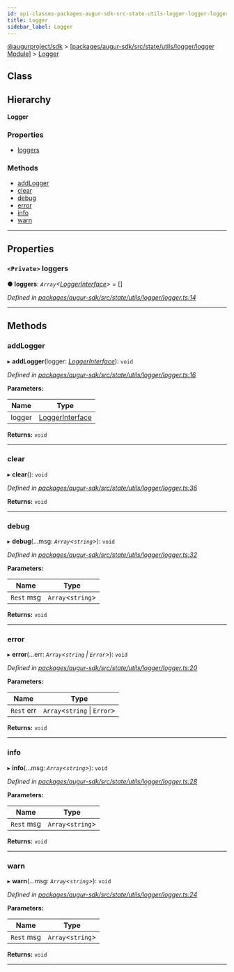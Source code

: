 ```yaml
---
id: api-classes-packages-augur-sdk-src-state-utils-logger-logger-logger
title: Logger
sidebar_label: Logger
---
```


[@augurproject/sdk](api-readme.md) > [[packages/augur-sdk/src/state/utils/logger/logger Module]](api-modules-packages-augur-sdk-src-state-utils-logger-logger-module.md) > [Logger](api-classes-packages-augur-sdk-src-state-utils-logger-logger-logger.md)

## Class

## Hierarchy

**Logger**

### Properties

* [loggers](api-classes-packages-augur-sdk-src-state-utils-logger-logger-logger.md#loggers)

### Methods

* [addLogger](api-classes-packages-augur-sdk-src-state-utils-logger-logger-logger.md#addlogger)
* [clear](api-classes-packages-augur-sdk-src-state-utils-logger-logger-logger.md#clear)
* [debug](api-classes-packages-augur-sdk-src-state-utils-logger-logger-logger.md#debug)
* [error](api-classes-packages-augur-sdk-src-state-utils-logger-logger-logger.md#error)
* [info](api-classes-packages-augur-sdk-src-state-utils-logger-logger-logger.md#info)
* [warn](api-classes-packages-augur-sdk-src-state-utils-logger-logger-logger.md#warn)

---

## Properties

<a id="loggers"></a>

### `<Private>` loggers

**● loggers**: *`Array`<[LoggerInterface](api-interfaces-packages-augur-sdk-src-state-utils-logger-logger-loggerinterface.md)>* =  []

*Defined in [packages/augur-sdk/src/state/utils/logger/logger.ts:14](https://github.com/AugurProject/augur/blob/a689f5d0f9/packages/augur-sdk/src/state/utils/logger/logger.ts#L14)*

___

## Methods

<a id="addlogger"></a>

###  addLogger

▸ **addLogger**(logger: *[LoggerInterface](api-interfaces-packages-augur-sdk-src-state-utils-logger-logger-loggerinterface.md)*): `void`

*Defined in [packages/augur-sdk/src/state/utils/logger/logger.ts:16](https://github.com/AugurProject/augur/blob/a689f5d0f9/packages/augur-sdk/src/state/utils/logger/logger.ts#L16)*

**Parameters:**

| Name | Type |
| ------ | ------ |
| logger | [LoggerInterface](api-interfaces-packages-augur-sdk-src-state-utils-logger-logger-loggerinterface.md) |

**Returns:** `void`

___
<a id="clear"></a>

###  clear

▸ **clear**(): `void`

*Defined in [packages/augur-sdk/src/state/utils/logger/logger.ts:36](https://github.com/AugurProject/augur/blob/a689f5d0f9/packages/augur-sdk/src/state/utils/logger/logger.ts#L36)*

**Returns:** `void`

___
<a id="debug"></a>

###  debug

▸ **debug**(...msg: *`Array`<`string`>*): `void`

*Defined in [packages/augur-sdk/src/state/utils/logger/logger.ts:32](https://github.com/AugurProject/augur/blob/a689f5d0f9/packages/augur-sdk/src/state/utils/logger/logger.ts#L32)*

**Parameters:**

| Name | Type |
| ------ | ------ |
| `Rest` msg | `Array`<`string`> |

**Returns:** `void`

___
<a id="error"></a>

###  error

▸ **error**(...err: *`Array`<`string` \| `Error`>*): `void`

*Defined in [packages/augur-sdk/src/state/utils/logger/logger.ts:20](https://github.com/AugurProject/augur/blob/a689f5d0f9/packages/augur-sdk/src/state/utils/logger/logger.ts#L20)*

**Parameters:**

| Name | Type |
| ------ | ------ |
| `Rest` err | `Array`<`string` \| `Error`> |

**Returns:** `void`

___
<a id="info"></a>

###  info

▸ **info**(...msg: *`Array`<`string`>*): `void`

*Defined in [packages/augur-sdk/src/state/utils/logger/logger.ts:28](https://github.com/AugurProject/augur/blob/a689f5d0f9/packages/augur-sdk/src/state/utils/logger/logger.ts#L28)*

**Parameters:**

| Name | Type |
| ------ | ------ |
| `Rest` msg | `Array`<`string`> |

**Returns:** `void`

___
<a id="warn"></a>

###  warn

▸ **warn**(...msg: *`Array`<`string`>*): `void`

*Defined in [packages/augur-sdk/src/state/utils/logger/logger.ts:24](https://github.com/AugurProject/augur/blob/a689f5d0f9/packages/augur-sdk/src/state/utils/logger/logger.ts#L24)*

**Parameters:**

| Name | Type |
| ------ | ------ |
| `Rest` msg | `Array`<`string`> |

**Returns:** `void`

___

